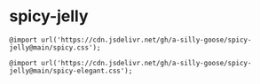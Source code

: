 # spicy-jelly

```
@import url('https://cdn.jsdelivr.net/gh/a-silly-goose/spicy-jelly@main/spicy.css');
```

```
@import url('https://cdn.jsdelivr.net/gh/a-silly-goose/spicy-jelly@main/spicy-elegant.css');
```
